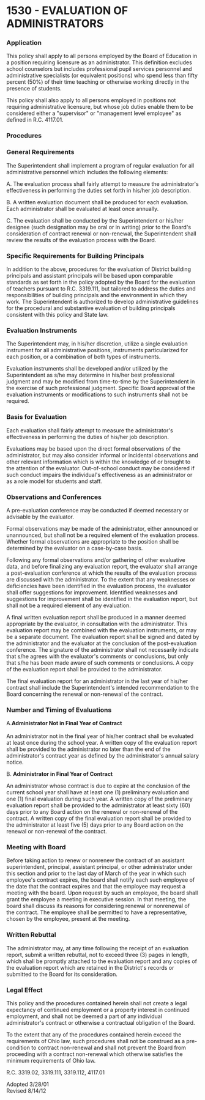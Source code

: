 1530 - EVALUATION OF ADMINISTRATORS
===================================

### Application

This policy shall apply to all persons employed by the Board of
Education in a position requiring licensure as an administrator. This
definition excludes school counselors but includes professional pupil
services personnel and administrative specialists (or equivalent
positions) who spend less than fifty percent (50%) of their time
teaching or otherwise working directly in the presence of students.

This policy shall also apply to all persons employed in positions not
requiring administrative licensure, but whose job duties enable them to
be considered either a "supervisor" or "management level employee" as
defined in R.C. 4117.01.

### Procedures

### General Requirements

The Superintendent shall implement a program of regular evaluation for
all administrative personnel which includes the following elements:

A. The evaluation process shall fairly attempt to measure the
administrator's effectiveness in performing the duties set forth in
his/her job description.

B. A written evaluation document shall be produced for each evaluation.
Each administrator shall be evaluated at least once annually.

C. The evaluation shall be conducted by the Superintendent or his/her
designee (such designation may be oral or in writing) prior to the
Board's consideration of contract renewal or non-renewal, the
Superintendent shall review the results of the evaluation process with
the Board.

### Specific Requirements for Building Principals

In addition to the above, procedures for the evaluation of District
building principals and assistant principals will be based upon
comparable standards as set forth in the policy adopted by the Board for
the evaluation of teachers pursuant to R.C. 3319.111, but tailored to
address the duties and responsibilities of building principals and the
environment in which they work. The Superintendent is authorized to
develop administrative guidelines for the procedural and substantive
evaluation of building principals consistent with this policy and State
law.

### Evaluation Instruments

The Superintendent may, in his/her discretion, utilize a single
evaluation instrument for all administrative positions, instruments
particularized for each position, or a combination of both types of
instruments.

Evaluation instruments shall be developed and/or utilized by the
Superintendent as s/he may determine in his/her best professional
judgment and may be modified from time-to-time by the Superintendent in
the exercise of such professional judgment. Specific Board approval of
the evaluation instruments or modifications to such instruments shall
not be required.

### Basis for Evaluation

Each evaluation shall fairly attempt to measure the administrator's
effectiveness in performing the duties of his/her job description.

Evaluations may be based upon the direct formal observations of the
administrator, but may also consider informal or incidental observations
and other relevant information which is within the knowledge of or
brought to the attention of the evaluator. Out-of-school conduct may be
considered if such conduct impairs the individual's effectiveness as an
administrator or as a role model for students and staff.

### Observations and Conferences

A pre-evaluation conference may be conducted if deemed necessary or
advisable by the evaluator.

Formal observations may be made of the administrator, either announced
or unannounced, but shall not be a required element of the evaluation
process. Whether formal observations are appropriate to the position
shall be determined by the evaluator on a case-by-case basis.

Following any formal observations and/or gathering of other evaluative
data, and before finalizing any evaluation report, the evaluator shall
arrange a post-evaluation conference at which the results of the
evaluation process are discussed with the administrator. To the extent
that any weaknesses or deficiencies have been identified in the
evaluation process, the evaluator shall offer suggestions for
improvement. Identified weaknesses and suggestions for improvement shall
be identified in the evaluation report, but shall not be a required
element of any evaluation.

A final written evaluation report shall be produced in a manner deemed
appropriate by the evaluator, in consultation with the administrator.
This evaluation report may be combined with the evaluation instruments,
or may be a separate document. The evaluation report shall be signed and
dated by the administrator and the evaluator at the conclusion of the
post-evaluation conference. The signature of the administrator shall not
necessarily indicate that s/he agrees with the evaluator's comments or
conclusions, but only that s/he has been made aware of such comments or
conclusions. A copy of the evaluation report shall be provided to the
administrator.

The final evaluation report for an administrator in the last year of
his/her contract shall include the Superintendent's intended
recommendation to the Board concerning the renewal or non-renewal of the
contract.

### Number and Timing of Evaluations

A.**Administrator Not in Final Year of Contract**\
 \
 An administrator not in the final year of his/her contract shall be
evaluated at least once during the school year. A written copy of the
evaluation report shall be provided to the administrator no later than
the end of the administrator's contract year as defined by the
administrator's annual salary notice.

B. **Administrator in Final Year of Contract**

An administrator whose contract is due to expire at the conclusion of
the current school year shall have at least one (1) preliminary
evaluation and one (1) final evaluation during such year. A written copy
of the preliminary evaluation report shall be provided to the
administrator at least sixty (60) days prior to any Board action on the
renewal or non-renewal of the contract. A written copy of the final
evaluation report shall be provided to the administrator at least five
(5) days prior to any Board action on the renewal or non-renewal of the
contract.

### Meeting with Board

Before taking action to renew or nonrenew the contract of an assistant
superintendent, principal, assistant principal, or other administrator
under this section and prior to the last day of March of the year in
which such employee's contract expires, the board shall notify each such
employee of the date that the contract expires and that the employee may
request a meeting with the board. Upon request by such an employee, the
board shall grant the employee a meeting in executive session. In that
meeting, the board shall discuss its reasons for considering renewal or
nonrenewal of the contract. The employee shall be permitted to have a
representative, chosen by the employee, present at the meeting.

### Written Rebuttal

The administrator may, at any time following the receipt of an
evaluation report, submit a written rebuttal, not to exceed three (3)
pages in length, which shall be promptly attached to the evaluation
report and any copies of the evaluation report which are retained in the
District's records or submitted to the Board for its consideration.

### Legal Effect

This policy and the procedures contained herein shall not create a legal
expectancy of continued employment or a property interest in continued
employment, and shall not be deemed a part of any individual
administrator's contract or otherwise a contractual obligation of the
Board.

To the extent that any of the procedures contained herein exceed the
requirements of Ohio law, such procedures shall not be construed as a
pre-condition to contract non-renewal and shall not prevent the Board
from proceeding with a contract non-renewal which otherwise satisfies
the minimum requirements of Ohio law.

R.C. 3319.02, 3319.111, 3319.112, 4117.01

Adopted 3/28/01\
 Revised 8/14/12
